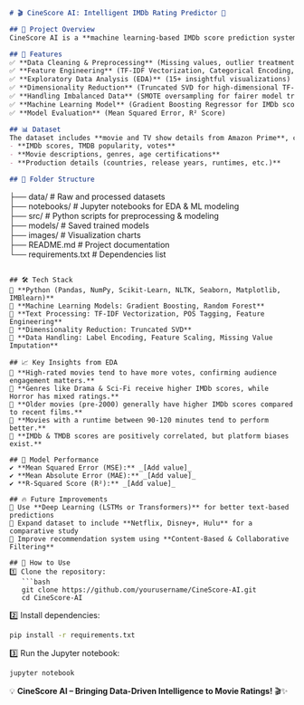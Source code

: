 
```md
# 🎬 CineScore AI: Intelligent IMDb Rating Predictor 🎥  

## 📌 Project Overview  
CineScore AI is a **machine learning-based IMDb score prediction system** that analyzes **movie metadata, genres, ratings, and audience engagement metrics** to predict IMDb scores accurately. The project also explores insights into **what makes a movie successful**, helping **streaming platforms, production studios, and movie enthusiasts** make data-driven decisions.  

## 🚀 Features  
✅ **Data Cleaning & Preprocessing** (Missing values, outlier treatment, feature scaling)  
✅ **Feature Engineering** (TF-IDF Vectorization, Categorical Encoding, New Feature Creation)  
✅ **Exploratory Data Analysis (EDA)** (15+ insightful visualizations)  
✅ **Dimensionality Reduction** (Truncated SVD for high-dimensional TF-IDF data)  
✅ **Handling Imbalanced Data** (SMOTE oversampling for fairer model training)  
✅ **Machine Learning Model** (Gradient Boosting Regressor for IMDb score prediction)  
✅ **Model Evaluation** (Mean Squared Error, R² Score)  

## 📊 Dataset  
The dataset includes **movie and TV show details from Amazon Prime**, consisting of:  
- **IMDb scores, TMDB popularity, votes**  
- **Movie descriptions, genres, age certifications**  
- **Production details (countries, release years, runtimes, etc.)**  

## 📁 Folder Structure  
```
├── data/                  # Raw and processed datasets  
├── notebooks/             # Jupyter notebooks for EDA & ML modeling  
├── src/                   # Python scripts for preprocessing & modeling  
├── models/                # Saved trained models  
├── images/                # Visualization charts  
├── README.md              # Project documentation  
└── requirements.txt       # Dependencies list  
```

## 🛠️ Tech Stack  
🔹 **Python (Pandas, NumPy, Scikit-Learn, NLTK, Seaborn, Matplotlib, IMBlearn)**  
🔹 **Machine Learning Models: Gradient Boosting, Random Forest**  
🔹 **Text Processing: TF-IDF Vectorization, POS Tagging, Feature Engineering**  
🔹 **Dimensionality Reduction: Truncated SVD**  
🔹 **Data Handling: Label Encoding, Feature Scaling, Missing Value Imputation**  

## 📈 Key Insights from EDA  
📌 **High-rated movies tend to have more votes, confirming audience engagement matters.**  
📌 **Genres like Drama & Sci-Fi receive higher IMDb scores, while Horror has mixed ratings.**  
📌 **Older movies (pre-2000) generally have higher IMDb scores compared to recent films.**  
📌 **Movies with a runtime between 90-120 minutes tend to perform better.**  
📌 **IMDb & TMDB scores are positively correlated, but platform biases exist.**  

## 🎯 Model Performance  
✔ **Mean Squared Error (MSE):** _[Add value]_  
✔ **Mean Absolute Error (MAE):** _[Add value]_  
✔ **R-Squared Score (R²):** _[Add value]_  

## 🔥 Future Improvements  
🔹 Use **Deep Learning (LSTMs or Transformers)** for better text-based predictions  
🔹 Expand dataset to include **Netflix, Disney+, Hulu** for a comparative study  
🔹 Improve recommendation system using **Content-Based & Collaborative Filtering**  

## 📌 How to Use  
1️⃣ Clone the repository:  
   ```bash
   git clone https://github.com/yourusername/CineScore-AI.git
   cd CineScore-AI
   ```  
2️⃣ Install dependencies:  
   ```bash
   pip install -r requirements.txt
   ```  
3️⃣ Run the Jupyter notebook:  
   ```bash
   jupyter notebook
   ```  
💡 **CineScore AI – Bringing Data-Driven Intelligence to Movie Ratings!** 🎬✨  
```


